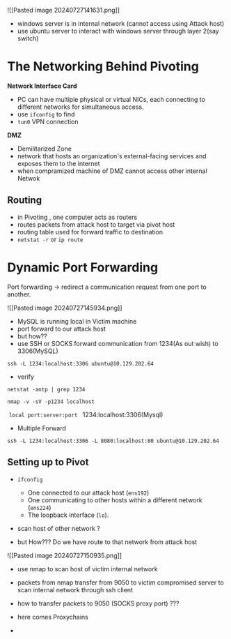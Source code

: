 
![[Pasted image 20240727141631.png]]

- windows server is in internal network (cannot access using Attack host)
- use ubuntu server to interact with windows server through layer 2(say switch)

# The Networking Behind Pivoting

**Network Interface Card**
- PC can have multiple physical or virtual NICs, each connecting to different networks for simultaneous access.
- use `ifconfig` to find
- `tun0` VPN connection

**DMZ**
- Demilitarized Zone 
- network that hosts an organization's external-facing services and exposes them to the internet
- when compramized machine of DMZ cannot access other internal Netwok

## Routing

- in Pivoting , one computer acts as routers
- routes packets from attack host to target via pivot host
- routing table used for forward traffic to destination
- `netstat -r` or `ip route`


# Dynamic Port Forwarding

Port forwarding -> redirect a communication request from one port to another.

![[Pasted image 20240727145934.png]]

- MySQL is running local in Victim machine
- port forward to our attack host
- but how??
- use SSH or SOCKS forward communication from 1234(As out wish) to 3306(MySQL)


```shell-session
ssh -L 1234:localhost:3306 ubuntu@10.129.202.64
```

- verify
```shell-session
netstat -antp | grep 1234
```

```shell-session
nmap -v -sV -p1234 localhost
```

 `local port:server:port` 
 
1234:localhost:3306(Mysql)

- Multiple Forward

```shell-session
ssh -L 1234:localhost:3306 -L 8080:localhost:80 ubuntu@10.129.202.64
```


## Setting up to Pivot

- `ifconfig`
	-  One connected to our attack host (`ens192`)
	- One communicating to other hosts within a different network (`ens224`)
	- The loopback interface (`lo`).

- scan host of other network ?
- but How??? Do we have route to that network from attack host


![[Pasted image 20240727150935.png]]


- use nmap to scan host of victim internal network 
- packets from nmap transfer from 9050 to victim compromised server to scan internal network through ssh client

- how to transfer packets to 9050 (SOCKS proxy port) ???

- here comes Proxychains
- 